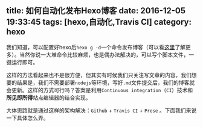 title: 如何自动化发布Hexo博客
date: 2016-12-05 19:33:45
tags: [hexo,自动化,Travis CI]
category: hexo
---

我们知道，可以配置好hexo后`hexo g -d`一个命令发布博客（可以看[这里](/2015/12/07/关于Hexo的几个知识整理/)了解更多）。当然你说一大堆命令比较麻烦，也是偶办法解决的，可以写个脚本文件，一键运行即可。

这样的方法看起来也不是很方便，但其实有时候我们只关注写文章的内容，我们想要的结果是，我们不需要部署`nodejs`等环境，写好`.md`文件提交后，我们的博客就会更新。这样的方式可行吗？答案是利用`Continuous integration`（`CI`）技术和**所见即所得**站点编辑器的结合实现。

大体思路就是通过这样的架构解决：`Github` + `Travis CI` +  `Prose` 。下面我们来说一下具体怎么弄。